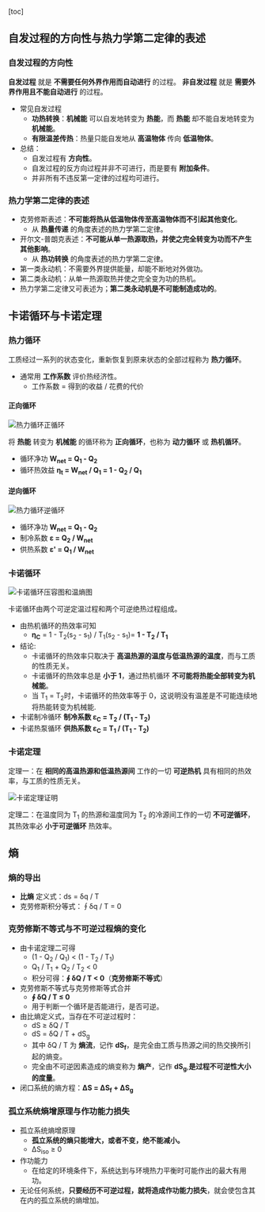 [toc]

## 自发过程的方向性与热力学第二定律的表述

### 自发过程的方向性

**自发过程** 就是 **不需要任何外界作用而自动进行** 的过程。
**非自发过程** 就是 **需要外界作用且不能自动进行** 的过程。

- 常见自发过程
	- **功热转换**：**机械能** 可以自发地转变为 **热能**，而 **热能** 却不能自发地转变为 **机械能**。
	- **有限温差传热**：热量只能自发地从 **高温物体** 传向 **低温物体**。
- 总结：
	- 自发过程有 **方向性**。
	- 自发过程的反方向过程并非不可进行，而是要有 **附加条件**。
	- 并非所有不违反第一定律的过程均可进行。

### 热力学第二定律的表述

- 克劳修斯表述：**不可能将热从低温物体传至高温物体而不引起其他变化**。
	- 从 **热量传递** 的角度表述的热力学第二定律。
- 开尔文-普朗克表述：**不可能从单一热源取热，并使之完全转变为功而不产生其他影响**。
	- 从 **热功转换** 的角度表述的热力学第二定律。
- 第一类永动机：不需要外界提供能量，却能不断地对外做功。
- 第二类永动机：从单一热源取热并使之完全变为功的热机。
- 热力学第二定律又可表述为；**第二类永动机是不可能制造成功的**。

## 卡诺循环与卡诺定理

### 热力循环

工质经过一系列的状态变化，重新恢复到原来状态的全部过程称为 **热力循环**。

- 通常用 **工作系数** 评价热经济性。
	- 工作系数 = 得到的收益 / 花费的代价

#### 正向循环

![热力循环正循环](http://oxnec2zdn.bkt.clouddn.com/engineering-thermodynamics/thermodynamic-cycle%28positive%29;.png)

将 **热能** 转变为 **机械能** 的循环称为 **正向循环**，也称为 **动力循环** 或 **热机循环**。

- 循环净功 **W<sub>net</sub> = Q<sub>1</sub> - Q<sub>2</sub>**
- 循环热效益 **&eta;<sub>t</sub> = W<sub>net</sub> / Q<sub>1</sub> = 1 - Q<sub>2</sub> / Q<sub>1</sub>**

#### 逆向循环

![热力循环逆循环](http://oxnec2zdn.bkt.clouddn.com/engineering-thermodynamics/thermodynamic-cycle%28negative%29.png)

- 循环净功 **W<sub>net</sub> = Q<sub>1</sub> - Q<sub>2</sub>**
- 制冷系数 **&epsilon; = Q<sub>2</sub> / W<sub>net</sub>**
- 供热系数 **&epsilon;' = Q<sub>1</sub> / W<sub>net</sub>**

### 卡诺循环

![卡诺循环压容图和温熵图](http://oxnec2zdn.bkt.clouddn.com/engineering-thermodynamics/Carnot-cycle.png)

卡诺循环由两个可逆定温过程和两个可逆绝热过程组成。

- 由热机循环的热效率可知
	- **&eta;<sub>C</sub>** = 1 - T<sub>2</sub>(s<sub>2</sub> - s<sub>1</sub>) / T<sub>1</sub>(s<sub>2</sub> - s<sub>1</sub>)= **1 - T<sub>2</sub> / T<sub>1</sub>**
- 结论:
	- 卡诺循环的热效率只取决于 **高温热源的温度与低温热源的温度**，而与工质的性质无关。
	- 卡诺循环的热效率总是 **小于 1**，通过热机循环 **不可能将热能全部转变为机械能**。
	- 当 T<sub>1</sub> = T<sub>2</sub>时，卡诺循环的热效率等于 0，这说明没有温差是不可能连续地将热能转变为机械能.
- 卡诺制冷循环 **制冷系数 &epsilon;<sub>C</sub> = T<sub>2</sub> / (T<sub>1</sub> - T<sub>2</sub>)**
- 卡诺热泵循环 **供热系数 &epsilon;<sub>C</sub> = T<sub>1</sub> / (T<sub>1</sub> - T<sub>2</sub>)**

### 卡诺定理

定理一：在 **相同的高温热源和低温热源间** 工作的一切 **可逆热机** 具有相同的热效率，与工质的性质无关。

![卡诺定理证明](http://oxnec2zdn.bkt.clouddn.com/engineering-thermodynamics/CarnotTheory1.png)

定理二：在温度同为 T<sub>1</sub> 的热源和温度同为 T<sub>2</sub> 的冷源间工作的一切 **不可逆循环**，其热效率必 **小于可逆循环** 热效率。

## 熵

### 熵的导出

- **比熵** 定义式：ds = &delta;q / T
- 克劳修斯积分等式：∮&delta;q / T = 0

### 克劳修斯不等式与不可逆过程熵的变化

- 由卡诺定理二可得
	- (1 - Q<sub>2</sub> / Q<sub>1</sub>) &lt; (1 - T<sub>2</sub> / T<sub>1</sub>)
	- Q<sub>1</sub> / T<sub>1</sub> + Q<sub>2</sub> / T<sub>2</sub> &lt; 0
	- 积分可得：**∮ &delta;Q / T &lt; 0**（**克劳修斯不等式**）
- 克劳修斯不等式与克劳修斯等式合并
	- **∮ &delta;Q / T &le; 0**
	- 用于判断一个循环是否能进行，是否可逆。
- 由比熵定义式，当存在不可逆过程时：
	- dS &ge; &delta;Q / T
	- dS = &delta;Q / T + dS<sub>g</sub>
	- 其中 &delta;Q / T 为 **熵流**，记作 **dS<sub>f</sub>**，是完全由工质与热源之间的热交换所引起的熵变。
	- 完全由不可逆因素造成的熵变称为 **熵产**，记作 **dS<sub>g</sub>**,**是过程不可逆性大小的度量**。
- 闭口系统的熵方程：**&Delta;S = &Delta;S<sub>f</sub> + &Delta;S<sub>g</sub>**

### 孤立系统熵增原理与作功能力损失

- 孤立系统熵增原理
	- **孤立系统的熵只能增大，或者不变，绝不能减小。**
	- &Delta;S<sub>iso</sub> &ge; 0
- 作功能力
	- 在给定的环境条件下，系统达到与环境热力平衡时可能作出的最大有用功。
- 无论任何系统，**只要经历不可逆过程，就将造成作功能力损失**，就会使包含其在内的孤立系统的熵增加。
